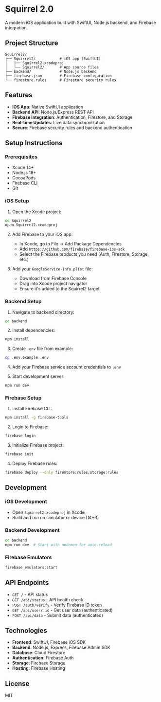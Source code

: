 # Squirrel 2.0

A modern iOS application built with SwiftUI, Node.js backend, and Firebase integration.

## Project Structure

```
Squirrel2/
├── Squirrel2/           # iOS app (SwiftUI)
│   ├── Squirrel2.xcodeproj
│   └── Squirrel2/       # App source files
├── backend/             # Node.js backend
├── firebase.json        # Firebase configuration
└── firestore.rules      # Firestore security rules
```

## Features

- **iOS App**: Native SwiftUI application
- **Backend API**: Node.js/Express REST API
- **Firebase Integration**: Authentication, Firestore, and Storage
- **Real-time Updates**: Live data synchronization
- **Secure**: Firebase security rules and backend authentication

## Setup Instructions

### Prerequisites

- Xcode 14+ 
- Node.js 18+
- CocoaPods
- Firebase CLI
- Git

### iOS Setup

1. Open the Xcode project:
```bash
cd Squirrel2
open Squirrel2.xcodeproj
```

2. Add Firebase to your iOS app:
   - In Xcode, go to File → Add Package Dependencies
   - Add `https://github.com/firebase/firebase-ios-sdk`
   - Select the Firebase products you need (Auth, Firestore, Storage, etc.)

3. Add your `GoogleService-Info.plist` file:
   - Download from Firebase Console
   - Drag into Xcode project navigator
   - Ensure it's added to the Squirrel2 target

### Backend Setup

1. Navigate to backend directory:
```bash
cd backend
```

2. Install dependencies:
```bash
npm install
```

3. Create `.env` file from example:
```bash
cp .env.example .env
```

4. Add your Firebase service account credentials to `.env`

5. Start development server:
```bash
npm run dev
```

### Firebase Setup

1. Install Firebase CLI:
```bash
npm install -g firebase-tools
```

2. Login to Firebase:
```bash
firebase login
```

3. Initialize Firebase project:
```bash
firebase init
```

4. Deploy Firebase rules:
```bash
firebase deploy --only firestore:rules,storage:rules
```

## Development

### iOS Development
- Open `Squirrel2.xcodeproj` in Xcode
- Build and run on simulator or device (⌘+R)

### Backend Development
```bash
cd backend
npm run dev  # Start with nodemon for auto-reload
```

### Firebase Emulators
```bash
firebase emulators:start
```

## API Endpoints

- `GET /` - API status
- `GET /api/status` - API health check
- `POST /auth/verify` - Verify Firebase ID token
- `GET /api/user/:id` - Get user data (authenticated)
- `POST /api/data` - Submit data (authenticated)

## Technologies

- **Frontend**: SwiftUI, Firebase iOS SDK
- **Backend**: Node.js, Express, Firebase Admin SDK
- **Database**: Cloud Firestore
- **Authentication**: Firebase Auth
- **Storage**: Firebase Storage
- **Hosting**: Firebase Hosting

## License

MIT